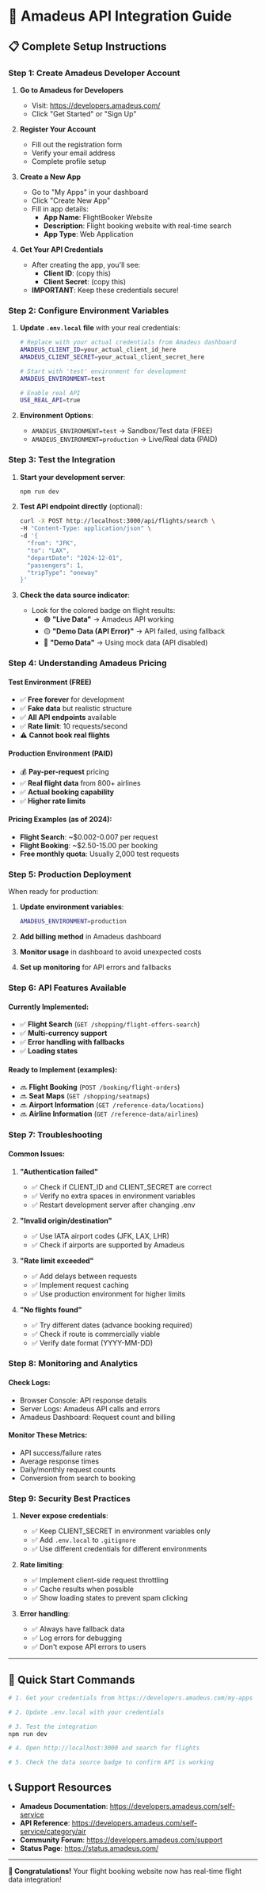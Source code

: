 # 🚀 Amadeus API Integration Guide

## 📋 Complete Setup Instructions

### **Step 1: Create Amadeus Developer Account**

1. **Go to Amadeus for Developers**
   - Visit: https://developers.amadeus.com/
   - Click "Get Started" or "Sign Up"

2. **Register Your Account**
   - Fill out the registration form
   - Verify your email address
   - Complete profile setup

3. **Create a New App**
   - Go to "My Apps" in your dashboard
   - Click "Create New App"
   - Fill in app details:
     - **App Name**: FlightBooker Website
     - **Description**: Flight booking website with real-time search
     - **App Type**: Web Application

4. **Get Your API Credentials**
   - After creating the app, you'll see:
     - **Client ID**: (copy this)
     - **Client Secret**: (copy this)
   - **IMPORTANT**: Keep these credentials secure!

### **Step 2: Configure Environment Variables**

1. **Update `.env.local` file** with your real credentials:
   ```bash
   # Replace with your actual credentials from Amadeus dashboard
   AMADEUS_CLIENT_ID=your_actual_client_id_here
   AMADEUS_CLIENT_SECRET=your_actual_client_secret_here
   
   # Start with 'test' environment for development
   AMADEUS_ENVIRONMENT=test
   
   # Enable real API
   USE_REAL_API=true
   ```

2. **Environment Options**:
   - `AMADEUS_ENVIRONMENT=test` → Sandbox/Test data (FREE)
   - `AMADEUS_ENVIRONMENT=production` → Live/Real data (PAID)

### **Step 3: Test the Integration**

1. **Start your development server**:
   ```bash
   npm run dev
   ```

2. **Test API endpoint directly** (optional):
   ```bash
   curl -X POST http://localhost:3000/api/flights/search \
   -H "Content-Type: application/json" \
   -d '{
     "from": "JFK",
     "to": "LAX", 
     "departDate": "2024-12-01",
     "passengers": 1,
     "tripType": "oneway"
   }'
   ```

3. **Check the data source indicator**:
   - Look for the colored badge on flight results:
     - 🟢 **"Live Data"** → Amadeus API working
     - 🟡 **"Demo Data (API Error)"** → API failed, using fallback
     - 🔵 **"Demo Data"** → Using mock data (API disabled)

### **Step 4: Understanding Amadeus Pricing**

#### **Test Environment (FREE)**
- ✅ **Free forever** for development
- ✅ **Fake data** but realistic structure
- ✅ **All API endpoints** available
- ✅ **Rate limit**: 10 requests/second
- ⚠️ **Cannot book real flights**

#### **Production Environment (PAID)**
- 💰 **Pay-per-request** pricing
- ✅ **Real flight data** from 800+ airlines
- ✅ **Actual booking capability**
- ✅ **Higher rate limits**

#### **Pricing Examples** (as of 2024):
- **Flight Search**: ~$0.002-0.007 per request
- **Flight Booking**: ~$2.50-15.00 per booking
- **Free monthly quota**: Usually 2,000 test requests

### **Step 5: Production Deployment**

When ready for production:

1. **Update environment variables**:
   ```bash
   AMADEUS_ENVIRONMENT=production
   ```

2. **Add billing method** in Amadeus dashboard

3. **Monitor usage** in dashboard to avoid unexpected costs

4. **Set up monitoring** for API errors and fallbacks

### **Step 6: API Features Available**

#### **Currently Implemented**:
- ✅ **Flight Search** (`GET /shopping/flight-offers-search`)
- ✅ **Multi-currency support**
- ✅ **Error handling with fallbacks**
- ✅ **Loading states**

#### **Ready to Implement** (examples):
- 🔜 **Flight Booking** (`POST /booking/flight-orders`)
- 🔜 **Seat Maps** (`GET /shopping/seatmaps`)
- 🔜 **Airport Information** (`GET /reference-data/locations`)
- 🔜 **Airline Information** (`GET /reference-data/airlines`)

### **Step 7: Troubleshooting**

#### **Common Issues:**

1. **"Authentication failed"**
   - ✅ Check if CLIENT_ID and CLIENT_SECRET are correct
   - ✅ Verify no extra spaces in environment variables
   - ✅ Restart development server after changing .env

2. **"Invalid origin/destination"**
   - ✅ Use IATA airport codes (JFK, LAX, LHR)
   - ✅ Check if airports are supported by Amadeus

3. **"Rate limit exceeded"**
   - ✅ Add delays between requests
   - ✅ Implement request caching
   - ✅ Use production environment for higher limits

4. **"No flights found"**
   - ✅ Try different dates (advance booking required)
   - ✅ Check if route is commercially viable
   - ✅ Verify date format (YYYY-MM-DD)

### **Step 8: Monitoring and Analytics**

#### **Check Logs:**
- Browser Console: API response details
- Server Logs: Amadeus API calls and errors
- Amadeus Dashboard: Request count and billing

#### **Monitor These Metrics:**
- API success/failure rates
- Average response times  
- Daily/monthly request counts
- Conversion from search to booking

### **Step 9: Security Best Practices**

1. **Never expose credentials**:
   - ✅ Keep CLIENT_SECRET in environment variables only
   - ✅ Add `.env.local` to `.gitignore`
   - ✅ Use different credentials for different environments

2. **Rate limiting**:
   - ✅ Implement client-side request throttling
   - ✅ Cache results when possible
   - ✅ Show loading states to prevent spam clicking

3. **Error handling**:
   - ✅ Always have fallback data
   - ✅ Log errors for debugging
   - ✅ Don't expose API errors to users

---

## 🎯 **Quick Start Commands**

```bash
# 1. Get your credentials from https://developers.amadeus.com/my-apps

# 2. Update .env.local with your credentials

# 3. Test the integration
npm run dev

# 4. Open http://localhost:3000 and search for flights

# 5. Check the data source badge to confirm API is working
```

## 📞 **Support Resources**

- **Amadeus Documentation**: https://developers.amadeus.com/self-service
- **API Reference**: https://developers.amadeus.com/self-service/category/air
- **Community Forum**: https://developers.amadeus.com/support
- **Status Page**: https://status.amadeus.com/

---

**🎉 Congratulations!** Your flight booking website now has real-time flight data integration!